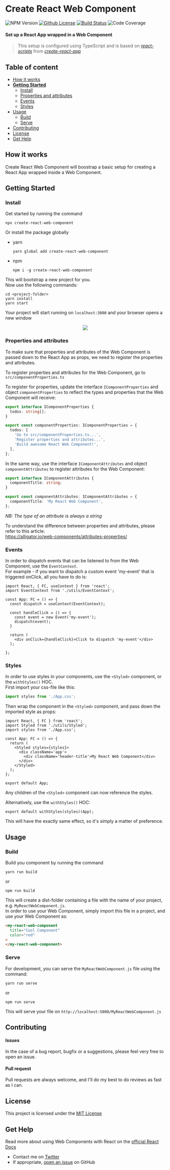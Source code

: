 # Create React Web Component
![NPM Version](https://img.shields.io/npm/v/create-react-web-component.svg)
[![Github License](https://img.shields.io/github/license/Silind/create-react-web-component)](https://github.com/Silind/create-react-web-component/blob/master/LICENSE)
[![Build Status](https://api.travis-ci.com/Silind/create-react-web-component.svg?branch=master)](https://travis-ci.com/Silind/create-react-web-component)
![Code Coverage](https://img.shields.io/codecov/c/github/Silind/create-react-web-component)

#### Set up a React App wrapped in a Web Component
> This setup is configured using TypeScript and is based on [*react-scripts*](https://www.npmjs.com/package/react-scripts) from [*create-react-app*](https://create-react-app.dev/docs/getting-started)

## Table of content

- [How it works](#how-it-works)
- [**Getting Started**](#getting-started)
  - [Install](#install)
  - [Properties and attributes](#properties-and-attributes)
  - [Events](#events)
  - [Styles](#styles)
- [Usage](#usage)
  - [Build](#build)
  - [Serve](#serve)
- [Contributing](#contributing)
- [License](#license)
- [Get Help](#get-help)

## How it works
Create React Web Component will boostrap a basic setup for creating a React App wrapped inside a Web Component. 

## Getting Started

### Install
Get started by running the command
```console
npx create-react-web-component
```
Or install the package globally

- yarn
  ```console
  yarn global add create-react-web-component
  ```

- npm
  ```console
  npm i -g create-react-web-component
  ```

This will bootstrap a new project for you.  
Now use the following commands:
```console
cd <project-folder>
yarn install
yarn start
```
Your project will start running on `localhost:3000` and your browser opens a new window  

<p align="center">
<img src="https://silind-s3.s3.eu-west-2.amazonaws.com/icons-and-misc/create-react-web-component.png" />
</p>

### Properties and attributes
To make sure that properties and attributes of the Web Component is passed down to the React App as props, we need to register the properties and attributes.

To register properties and attributes for the Web Component, go to `src/componentProperties.ts`  

To register for properties, update the interface `IComponentProperties` and object `componentProperties` to reflect the types and properties that the Web Component will receive:  
```TypeScript
export interface IComponentProperties {
  todos: string[];
}

export const componentProperties: IComponentProperties = {
  todos: [
    'Go to src/componentProperties.ts...',
    'Register properties and attributes...',
    'Build awesome React Web Component!',
  ],
};
```

In the same way, use the interface `IComponentAttributes` and object `componentAttributes` to register attributes for the Web Component:  
```TypeScript
export interface IComponentAttributes {
  componentTitle: string;
}

export const componentAttributes: IComponentAttributes = {
  componentTitle: 'My React Web Component',
};
```
*NB: The type of an attribute is always a string*  

To understand the difference between properties and attributes,
please refer to this article:  
https://alligator.io/web-components/attributes-properties/

### Events
In order to dispatch events that can be listened to from the Web Component, use the `EventContext`.  
For example - if you want to dispatch a custom event 'my-event' that is triggered onClick, all you have to do is:  
```JSX
import React, { FC, useContext } from 'react';
import EventContext from './utils/EventContext';

const App: FC = () => {
  const dispatch = useContext(EventContext);

  const handleClick = () => {
    const event = new Event('my-event');
    dispatch(event);
  }

  return (
    <div onClick={handleClick}>Click to dispatch 'my-event'</div>
  );

};
```

### Styles
In order to use styles in your components, use the `<Styled>` component, or the `withStyles()` HOC.  
First import your css-file like this:
```TypeScript
import styles from './App.css';
```

Then wrap the component in the `<Styled>` component, and pass down the imported style as props:  
```JSX
import React, { FC } from 'react';
import Styled from './utils/Styled';
import styles from './App.css';

const App: FC = () => {
  return (
    <Styled styles={styles}>
      <div className='app'>
        <div className='header-title'>My React Web Component</div>
      </div>
    </Styled>
  );
};

export default App;
```
Any children of the `<Styled>` component can now reference the styles.
  
Alternatively, use the `withStyles()` HOC:  
```JSX
export default withStyles(styles)(App);
```
This will have the exactly same effect, so it's simply a matter of preference.

## Usage
### Build
Build you component by running the command
```console
yarn run build
```
or 
```console
npm run build
```

This will create a dist-folder containing a file with the name of your project, e.g. `MyReactWebComponent.js`.  
In order to use your Web Component, simply import this file in a project, and use your Web Component as:
```html
<my-react-web-component 
  title="Cool Component" 
  color="red"
>
</my-react-web-component>
```

### Serve
For development, you can serve the `MyReactWebComponent.js` file using the command:
```console
yarn run serve
```
or
```console
npm run serve
```
This will serve your file on `http://localhost:5000/MyReactWebComponent.js`

## Contributing

#### Issues
In the case of a bug report, bugfix or a suggestions, please feel very free to open an issue.

#### Pull request
Pull requests are always welcome, and I'll do my best to do reviews as fast as I can.

## License

This project is licensed under the [MIT License](https://github.com/Silind/create-react-web-component/blob/master/LICENSE)

## Get Help
Read more about using Web Components with React on the [official React Docs](https://reactjs.org/docs/web-components.html)  

- Contact me on [Twitter](https://twitter.com/silindsoftware)
- If appropriate, [open an issue](https://github.com/Silind/create-react-web-component/issues/new) on GitHub